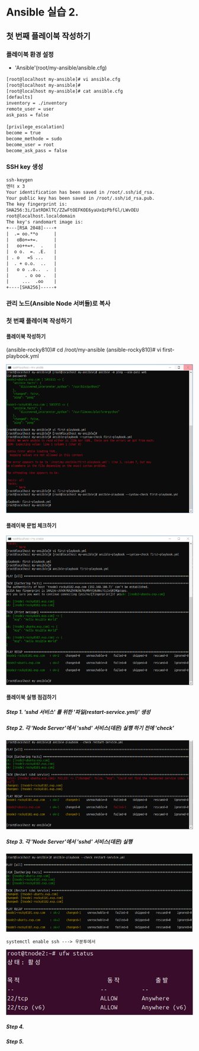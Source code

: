 # Ansible 실습 2.

## 첫 번째 플레이북 작성하기
### 플레이북 환경 설정 
- 'Ansible'(root/my-ansible/ansible.cfg)
 
```
[root@localhost my-ansible]# vi ansible.cfg
[root@localhost my-ansible]#
[root@localhost my-ansible]# cat ansible.cfg
[defaults]
inventory = ./inventory
remote_user = user
ask_pass = false

[privilege_escalation]
become = true
become_methode = sudo
become_user = root
become_ask_pass = false
```
### SSH key 생성
```
ssh-keygen
엔터 x 3
Your identification has been saved in /root/.ssh/id_rsa.
Your public key has been saved in /root/.ssh/id_rsa.pub.
The key fingerprint is:
SHA256:3i/IatRDKlTC/ZZwFtOEFKOE6yaUxQzPbfGl/LWvOEU root@localhost.localdomain
The key's randomart image is:
+---[RSA 2048]----+
|  .= oo.**o      |
|   oBo+=+=.      |
|   oo++=+.  .    |
|  o o.  =. .E.   |
| . o   =S ...    |
|  . + o.o.  ..   |
|   o o ..o..  .  |
|      . o oo .   |
|     ...  .oo    |
+----[SHA256]-----+
```
### 관리 노드(Ansible Node 서버들)로 복사


### 첫 번째 플레이북 작성하기
#### 플레이북 작성하기
(ansible-rocky810)# cd /root/my-ansible
(ansible-rocky810)# vi first-playbook.yml

![](./img/20250521/0001.png)

#### 플레이북 문법 체크하기

![](./img/20250521/0002.png)

#### 플레이북 실행 점검하기

##### Step 1. 'sshd 서비스' 를 위한 '파일(restart-service.yml)' 생성

##### Step 2. 각 'Node Server'에서 'sshd' 서비스(데몬) 실행 하기 전에 'check'

![](./img/20250521/0003.png)

##### Step 3. 각 'Node Server'에서 'sshd' 서비스(데몬) 실행

![](./img/20250521/0004.png)
```
systemctl enable ssh ---> 우분투에서
```
![](./img/20250521/0005.png)



##### Step 4. 

##### Step 5. 

